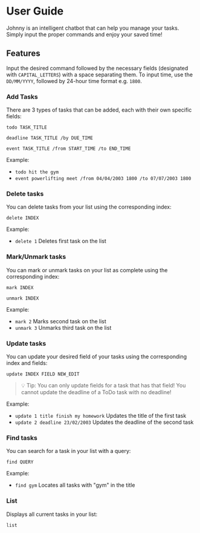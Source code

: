 # User Guide
Johnny is an intelligent chatbot that can help you manage your tasks. Simply input
the proper commands and enjoy your saved time!

## Features 
Input the desired command followed by the necessary fields 
(designated with `CAPITAL_LETTERS`) with a space separating them. 
To input time, use the `DD/MM/YYYY`, followed by 24-hour time format e.g. `1800`.



### Add Tasks 
There are 3 types of tasks that can be added, each with their own specific fields:

`todo TASK_TITLE`

`deadline TASK_TITLE /by DUE_TIME`

`event TASK_TITLE /from START_TIME /to END_TIME`

Example:

* `todo hit the gym`
* `event powerlifting meet /from 04/04/2003 1800 /to 07/07/2003 1800`

### Delete tasks
You can delete tasks from your list using the corresponding index:

`delete INDEX`

Example:

* `delete 1` Deletes first task on the list

### Mark/Unmark tasks
You can mark or unmark tasks on your list as complete using the corresponding index:

`mark INDEX`

`unmark INDEX`

Example:

* `mark 2` Marks second task on the list
* `unmark 3` Unmarks third task on the list

### Update tasks
You can update your desired field of your tasks using the corresponding index and fields:

`update INDEX FIELD NEW_EDIT`

> 💡 Tip: You can only update fields for a task that has that field! You cannot update the deadline of
>  a ToDo task with no deadline!

Example:

* `update 1 title finish my homework` Updates the title of the first task
* `update 2 deadline 23/02/2003` Updates the deadline of the second task
  
### Find tasks
You can search for a task in your list with a query:

`find QUERY`

Example:

* `find gym` Locates all tasks with "gym" in the title 

### List
Displays all current tasks in your list:

`list`



```

```
